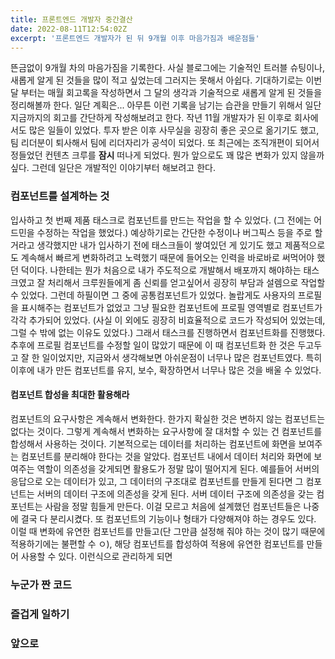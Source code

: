 ```yaml
---
title: 프론트엔드 개발자 중간결산
date: 2022-08-11T12:54:02Z
excerpt: '프론트엔드 개발자가 된 뒤 9개월 이후 마음가짐과 배운점들'
---
```


뜬금없이 9개월 차의 마음가짐을 기록한다. 사실 블로그에는 기술적인 트러블 슈팅이나, 새롭게 알게 된 것들을 많이 적고 싶었는데 그러지는 못해서 아쉽다. 기대하기로는 이번 달 부터는 매월 회고록을 작성하면서 그 달의 생각과 기술적으로 새롭게 알게 된 것들을 정리해볼까 한다. 일단 계획은... 아무튼 이런 기록을 남기는 습관을 만들기 위해서 일단 지금까지의 회고를 간단하게 작성해보려고 한다. 작년 11월 개발자가 된 이후로 회사에서도 많은 일들이 있었다. 투자 받은 이후 사무실을 굉장히 좋은 곳으로 옮기기도 했고, 팀 리더분이 퇴사해서 팀에 리더자리가 공석이 되었다. 또 최근에는 조직개편이 되어서 정들었던 컨텐츠 크루를 **잠시** 떠나게 되었다. 뭔가 앞으로도 꽤 많은 변화가 있지 않을까 싶다. 그런데 일단은 개발적인 이야기부터 해보려고 한다.

### 컴포넌트를 설계하는 것

입사하고 첫 번째 제품 태스크로 컴포넌트를 만드는 작업을 할 수 있었다. (그 전에는 어드민을 수정하는 작업을 했었다.) 예상하기로는 간단한 수정이나 버그픽스 등을 주로 할 거라고 생각했지만 내가 입사하기 전에 태스크들이 쌓여있던 게 있기도 했고 제품적으로도 계속해서 빠르게 변화하려고 노력했기 때문에 들어오는 인력을 바로바로 써먹어야 했던 덕이다. 나한테는 뭔가 처음으로 내가 주도적으로 개발해서 배포까지 해야하는 태스크였고 잘 처리해서 크루원들에게 좀 신뢰를 얻고싶어서 굉장히 부담과 설렘으로 작업할 수 있었다. 그런데 하필이면 그 중에 공통컴포넌트가 있었다. 놀랍게도 사용자의 프로필을 표시해주는 컴포넌트가 없었고 그냥 필요한 컴포넌트에 프로필 영역별로 컴포넌트가 각각 추가되어 있었다. (사실 이 외에도 굉장히 비효율적으로 코드가 작성되어 있었는데, 그럴 수 밖에 없는 이유도 있었다.) 그래서 태스크를 진행하면서 컴포넌트화를 진행했다. 추후에 프로필 컴포넌트를 수정할 일이 많았기 때문에 이 때 컴포넌트화 한 것은 두고두고 잘 한 일이었지만, 지금와서 생각해보면 아쉬운점이 너무나 많은 컴포넌트였다. 특히 이후에 내가 만든 컴포넌트를 유지, 보수, 확장하면서 너무나 많은 것을 배울 수 있었다.

#### 컴포넌트 합성을 최대한 활용해라

컴포넌트의 요구사항은 계속해서 변화한다. 한가지 확실한 것은 변하지 않는 컴포넌트는 없다는 것이다. 그렇게 계속해서 변화하는 요구사항에 잘 대처할 수 있는 건 컴포넌트를 합성해서 사용하는 것이다. 기본적으로는 데이터를 처리하는 컴포넌트에 화면을 보여주는 컴포넌트를 분리해야 한다는 것을 알았다. 컴포넌트 내에서 데이터 처리와 화면에 보여주는 역할이 의존성을 갖게되면 활용도가 정말 많이 떨어지게 된다. 예를들어 서버의 응답으로 오는 데이터가 있고, 그 데이터의 구조대로 컴포넌트를 만들게 된다면 그 컴포넌트는 서버의 데이터 구조에 의존성을 갖게 된다. 서버 데이터 구조에 의존성을 갖는 컴포넌트는 사람을 정말 힘들게 만든다. 이걸 모르고 처음에 설계했던 컴포넌트들은 나중에 결국 다 분리시켰다.
또 컴포넌트의 기능이나 형태가 다양해져야 하는 경우도 있다. 이럴 때 변화에 유연한 컴포넌트를 만들고(단 그만큼 설정해 줘야 하는 것이 많기 때문에 적용하기에는 불편할 수 ㅇ), 해당 컴포넌트를 합성하여 적용에 유연한 컴포넌트를 만들어 사용할 수 있다. 이런식으로 관리하게 되면

### 누군가 짠 코드

### 즐겁게 일하기

### 앞으로
